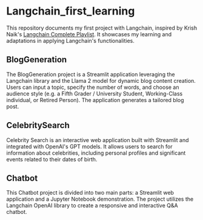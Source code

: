 # Langchain_first_learning
 This repository documents my first project with Langchain, inspired by Krish Naik's [Langchain Complete Playlist](https://www.youtube.com/watch?v=4O1rs7mrNDo&list=PLZoTAELRMXVORE4VF7WQ_fAl0L1Gljtar&index=1). It showcases my learning and adaptations in applying Langchain's functionalities.

## BlogGeneration
The BlogGeneration project is a Streamlit application leveraging the Langchain library and the Llama 2 model for dynamic blog content creation. Users can input a topic, specify the number of words, and choose an audience style (e.g.  a Fifth Grader / University Student, Working-Class individual, or Retired Person). The application generates a tailored blog post.

## CelebritySearch
Celebrity Search is an interactive web application built with Streamlit and integrated with OpenAI's GPT models. It allows users to search for information about celebrities, including personal profiles and significant events related to their dates of birth.

## Chatbot
This Chatbot project is divided into two main parts: a Streamlit web application and a Jupyter Notebook demonstration. The project utilizes the Langchain OpenAI library to create a responsive and interactive Q&A chatbot.
